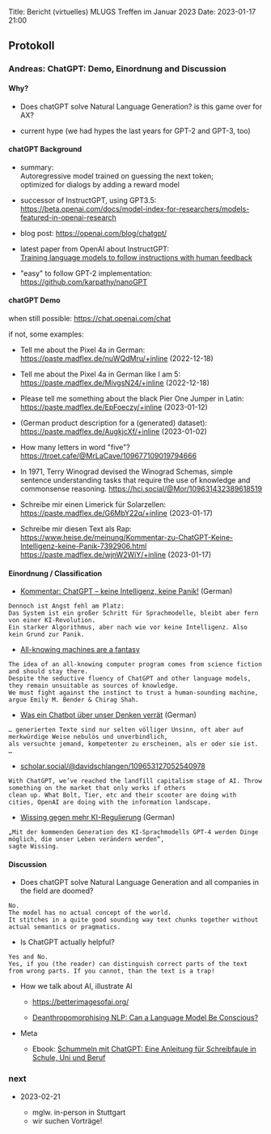 Title: Bericht (virtuelles) MLUGS Treffen im Januar 2023
Date: 2023-01-17 21:00

## Protokoll

### Andreas: ChatGPT: Demo, Einordnung and Discussion

#### Why?

- Does chatGPT solve Natural Language Generation? is this game over for AX?

- current hype (we had hypes the last years for GPT-2 and GPT-3, too)


#### chatGPT Background

- summary: <br/>
Autoregressive model trained on guessing the next token;<br/>
optimized for dialogs by adding a reward model

- successor of InstructGPT, using GPT3.5: <br/>
<https://beta.openai.com/docs/model-index-for-researchers/models-featured-in-openai-research>

- blog post: <https://openai.com/blog/chatgpt/>

- latest paper from OpenAI about InstructGPT: <br/>
[Training language models to follow instructions with human feedback](https://arxiv.org/abs/2203.02155)

- "easy" to follow GPT-2 implementation: <https://github.com/karpathy/nanoGPT>


#### chatGPT Demo

when still possible: <https://chat.openai.com/chat>

if not, some examples:

- Tell me about the Pixel 4a in German: <br/><https://paste.madflex.de/nuWQdMru/+inline> (2022-12-18)

- Tell me about the Pixel 4a in German like I am 5: <br/><https://paste.madflex.de/MivgsN24/+inline> (2022-12-18)

- Please tell me something about the black Pier One Jumper in Latin: <br/><https://paste.madflex.de/EpFoeczy/+inline> (2023-01-12)

- (German product description for a (generated) dataset): <br/><https://paste.madflex.de/AugkjcXf/+inline> (2023-01-02)

- How many letters in word "five"? <br/><https://troet.cafe/@MrLaCave/109677109019794666>

- In 1971, Terry Winograd devised the Winograd Schemas, simple sentence understanding tasks that require the use of knowledge and commonsense reasoning.
<https://hci.social/@Mor/109631432389618519>

- Schreibe mir einen Limerick für Solarzellen: <br/><https://paste.madflex.de/G6MbY22q/+inline> (2023-01-17)

- Schreibe mir diesen Text als Rap: https://www.heise.de/meinung/Kommentar-zu-ChatGPT-Keine-Intelligenz-keine-Panik-7392906.html<br/><https://paste.madflex.de/wjnW2WiY/+inline> (2023-01-17)


#### Einordnung / Classification

- [Kommentar: ChatGPT – keine Intelligenz, keine Panik!](https://www.heise.de/meinung/Kommentar-zu-ChatGPT-Keine-Intelligenz-keine-Panik-7392906.html) (German)

```
Dennoch ist Angst fehl am Platz:
Das System ist ein großer Schritt für Sprachmodelle, bleibt aber fern von einer KI-Revolution.
Ein starker Algorithmus, aber nach wie vor keine Intelligenz. Also kein Grund zur Panik.
```

- [All-knowing machines are a fantasy](https://iai.tv/articles/all-knowing-machines-are-a-fantasy-auid-2334)

```
The idea of an all-knowing computer program comes from science fiction and should stay there.
Despite the seductive fluency of ChatGPT and other language models, they remain unsuitable as sources of knowledge.
We must fight against the instinct to trust a human-sounding machine, argue Emily M. Bender & Chirag Shah.
```

- [Was ein Chatbot über unser Denken verrät](https://www.spektrum.de/kolumne/was-ein-chatbot-ueber-unser-denken-verraet/2090178) (German)

```
… generierten Texte sind nur selten völliger Unsinn, oft aber auf merkwürdige Weise nebulös und unverbindlich,
als versuchte jemand, kompetenter zu erscheinen, als er oder sie ist. …
```

- [scholar.social/@davidschlangen/109653127052540978](https://scholar.social/@davidschlangen/109653127052540978)

```
With ChatGPT, we’ve reached the landfill capitalism stage of AI. Throw something on the market that only works if others
clean up. What Bolt, Tier, etc and their scooter are doing with cities, OpenAI are doing with the information landscape.
```

- [Wissing gegen mehr KI-Regulierung](https://taz.de/Kuenstliche-Intelligenz-in-Deutschland/!5908323/) (German)

```
„Mit der kommenden Generation des KI-Sprachmodells GPT-4 werden Dinge möglich, die unser Leben verändern werden“,
sagte Wissing.
```


#### Discussion

- Does chatGPT solve Natural Language Generation and all companies in the field are doomed?

```
No.
The model has no actual concept of the world.
It stitches in a quite good sounding way text chunks together without actual semantics or pragmatics.
```

- Is ChatGPT actually helpful?

```
Yes and No.
Yes, if you (the reader) can distinguish correct parts of the text from wrong parts. If you cannot, than the text is a trap!
```

- How we talk about AI, illustrate AI

  * <https://betterimagesofai.org/>

  * [Deanthropomorphising NLP: Can a Language Model Be Conscious?](https://arxiv.org/abs/2211.11483)

- Meta

  * Ebook: [Schummeln mit ChatGPT: Eine Anleitung für Schreibfaule in Schule, Uni und Beruf](https://www.amazon.de/exec/obidos/ASIN/B0BSHC9H5K)



### next

- 2023-02-21

  * mglw. in-person in Stuttgart
  * wir suchen Vorträge!
